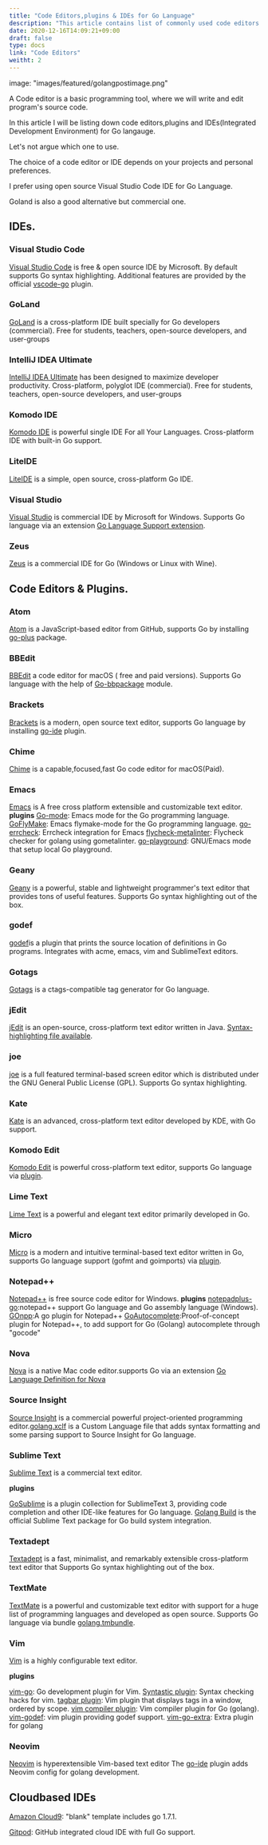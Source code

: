 ```yaml
---
title: "Code Editors,plugins & IDEs for Go Language"
description: "This article contains list of commonly used code editors for Go language."
date: 2020-12-16T14:09:21+09:00
draft: false
type: docs
link: "Code Editors"
weitht: 2
---
```



image: "images/featured/golangpostimage.png"


A Code editor is a basic programming tool, where we will write and edit program's source code.

In this article I will be listing down code editors,plugins and IDEs(Integrated Development Environment) for Go langauge.

Let's not argue which one to use.

The choice of a code editor or IDE depends on your projects and personal preferences.

I prefer using open source Visual Studio Code IDE for Go Language.

Goland is also a good alternative but commercial one.


## IDEs.

### Visual Studio Code

[Visual Studio Code](https://code.visualstudio.com/) is free & open source IDE by Microsoft. By default supports Go syntax highlighting. Additional features are provided by the official [vscode-go](https://github.com/golang/vscode-go) plugin.

### GoLand

[GoLand](https://www.jetbrains.com/go/) is a cross-platform IDE built specially for Go developers (commercial). Free for students, teachers, open-source developers, and user-groups

### IntelliJ IDEA Ultimate

[IntelliJ IDEA Ultimate](https://www.jetbrains.com/idea/) has been designed to maximize developer productivity. Cross-platform, polyglot IDE (commercial). Free for students, teachers, open-source developers, and user-groups

### Komodo IDE

[Komodo IDE](https://www.activestate.com/products/komodo-ide/) is powerful single IDE For all Your Languages. Cross-platform IDE with built-in Go support.

### LiteIDE

[LiteIDE](https://github.com/visualfc/liteide) is a simple, open source, cross-platform Go IDE.

### Visual Studio

[Visual Studio](https://www.visualstudio.com/) is commercial IDE by Microsoft for Windows. Supports Go language via an extension [Go Language Support extension](https://marketplace.visualstudio.com/items?itemName=SamHarwell.GoLanguageSupport).

### Zeus

[Zeus](https://www.zeusedit.com/languages/go.html) is a commercial IDE for Go (Windows or Linux with Wine).

## Code Editors & Plugins.

### Atom
[Atom](https://atom.io/) is a JavaScript-based editor from GitHub, supports Go by installing [go-plus](https://atom.io/packages/go-plus) package.

### BBEdit 
[BBEdit](https://www.barebones.com/products/bbedit/) a code editor for macOS ( free and paid versions). Supports Go language with the help of [Go-bbpackage](https://github.com/ascarter/go-bbpackage) module.

### Brackets
[Brackets](http://brackets.io/) is a modern, open source text editor, supports Go language by installing [go-ide](https://github.com/David5i6/Brackets-Go-IDE) plugin.

### Chime
[Chime](https://www.chimehq.com/) is a capable,focused,fast Go code editor for macOS(Paid).

### Emacs
[Emacs](https://www.gnu.org/software/emacs/) is  A free cross platform extensible and customizable text editor.
**plugins**
[Go-mode](https://github.com/dominikh/go-mode.el): Emacs mode for the Go programming language.
[GoFlyMake](https://github.com/dougm/goflymake): Emacs flymake-mode for the Go programming language.
[go-errcheck](https://github.com/dominikh/go-errcheck.el): Errcheck integration for Emacs
[flycheck-metalinter](https://github.com/favadi/flycheck-gometalinter): Flycheck checker for golang using gometalinter.
[go-playground](https://github.com/grafov/go-playground): GNU/Emacs mode that setup local Go playground.


### Geany
[Geany](https://www.geany.org/) is a powerful, stable and lightweight programmer's text editor that provides tons of useful features. Supports Go syntax highlighting out of the box.

### godef
[godef](https://github.com/rogpeppe/godef)is a plugin that prints the source location of definitions in Go programs. Integrates with acme, emacs, vim and SublimeText editors.

### Gotags
[Gotags](https://github.com/jstemmer/gotags) is a ctags-compatible tag generator for Go language.

### jEdit
[jEdit](http://www.jedit.org/) is an open-source, cross-platform text editor written in Java. [Syntax-highlighting file available](https://code.google.com/archive/p/go-stuff/source/default/source).

### joe
[joe](https://joe-editor.sourceforge.io/) is a full featured terminal-based screen editor which is distributed under the GNU General Public License (GPL). Supports Go syntax highlighting.

### Kate
[Kate](https://kate-editor.org/) is an advanced, cross-platform text editor developed by KDE, with Go support.

### Komodo Edit
[Komodo Edit](https://www.activestate.com/products/komodo-edit/) is powerful cross-platform text editor, supports Go language via [plugin](https://github.com/Komodo/komodo-go).

### Lime Text
[Lime Text](https://limetext.github.io/) is a powerful and elegant text editor primarily developed in Go.

### Micro
[Micro](https://micro-editor.github.io/) is a modern and intuitive terminal-based text editor written in Go, supports Go language support (gofmt and goimports) via [plugin](https://github.com/micro-editor/go-plugin).

### Notepad++
[Notepad++](https://notepad-plus-plus.org/) is free source code editor for Windows.
**plugins**
[notepadplus-go](https://github.com/chai2010/notepadplus-go):notepad++ support Go language and Go assembly language (Windows).
[GOnpp](https://github.com/tike/GOnpp):A go plugin for Notepad++
[GoAutocomplete](https://github.com/steve-perkins/GoAutocomplete):Proof-of-concept plugin for Notepad++, to add support for Go (Golang) autocomplete through "gocode"

### Nova
[Nova](https://nova.app/) is a native Mac code editor.supports Go via an extension [Go Language Definition for Nova](https://extensions.panic.com/extensions/gwynethllewelyn/gwynethllewelyn.Go/)

### Source Insight
[Source Insight](https://www.sourceinsight.com/) is a commercial powerful project-oriented programming editor.[golang.xclf](https://www.sourceinsight.com/pub/languages/golang.xclf) is a Custom Language file that adds syntax formatting and some parsing support to Source Insight for Go language.

### Sublime Text
[Sublime Text](http://www.sublimetext.com/) is a commercial text editor.

**plugins**

[GoSublime](https://github.com/DisposaBoy/GoSublime) is a plugin collection for SublimeText 3, providing code completion and other IDE-like features for Go language.
[Golang Build](https://github.com/golang/sublime-build) is the official Sublime Text package for Go build system integration.

### Textadept
[Textadept](https://orbitalquark.github.io/textadept/) is a fast, minimalist, and remarkably extensible cross-platform text editor that Supports Go syntax highlighting out of the box.

### TextMate
[TextMate](https://macromates.com/) is a powerful and customizable text editor with support for a huge list of programming languages and developed as open source. Supports Go language via bundle [golang.tmbundle](https://github.com/syscrusher/golang.tmbundle).

### Vim
[Vim](https://www.vim.org/) is a highly configurable text editor.

**plugins**

[vim-go](https://github.com/fatih/vim-go): Go development plugin for Vim.
[Syntastic plugin](https://github.com/vim-syntastic/syntastic): Syntax checking hacks for vim.
[tagbar plugin](https://github.com/preservim/tagbar): Vim plugin that displays tags in a window, ordered by scope.
[vim compiler plugin](https://github.com/rjohnsondev/vim-compiler-go): Vim compiler plugin for Go (golang).
[vim-godef](https://github.com/dgryski/vim-godef): vim plugin providing godef support.
[vim-go-extra](https://github.com/vim-jp/vim-go-extra): Extra plugin for golang

### Neovim
[Neovim](https://neovim.io/) is hyperextensible Vim-based text editor
The [go-ide](https://github.com/plentiform/go-ide) plugin adds Neovim config for golang development.

## Cloudbased IDEs

[Amazon Cloud9](https://aws.amazon.com/cloud9/): "blank" template includes go 1.7.1.

[Gitpod](https://gitpod.io/): GitHub integrated cloud IDE with full Go support.



